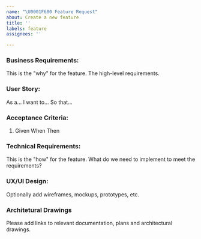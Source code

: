 ```yaml
---
name: "\U0001F680 Feature Request"
about: Create a new feature
title: ''
labels: feature
assignees: ''

---
```


### Business Requirements:
This is the "why" for the feature. The high-level requirements.

### User Story:
As a...
I want to...
So that...

### Acceptance Criteria:
1. Given
When
Then

### Technical Requirements:
This is the "how" for the feature. What do we need to implement to meet the requirements?

### UX/UI Design:
Optionally add wireframes, mockups, prototypes, etc.

### Architetural Drawings
Please add links to relevant documentation, plans and architectural drawings.
